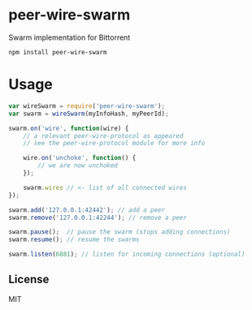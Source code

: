 # peer-wire-swarm

Swarm implementation for Bittorrent

	npm install peer-wire-swarm

# Usage

``` js
var wireSwarm = require('peer-wire-swarm');
var swarm = wireSwarm(myInfoHash, myPeerId);

swarm.on('wire', function(wire) {
	// a relevant peer-wire-protocol as appeared
	// see the peer-wire-protocol module for more info

	wire.on('unchoke', function() {
		// we are now unchoked
	});

	swarm.wires // <- list of all connected wires
});

swarm.add('127.0.0.1:42442'); // add a peer
swarm.remove('127.0.0.1:42244'); // remove a peer

swarm.pause();  // pause the swarm (stops adding connections)
swarm.resume(); // resume the swarms

swarm.listen(6881); // listen for incoming connections (optional)
```

## License

MIT